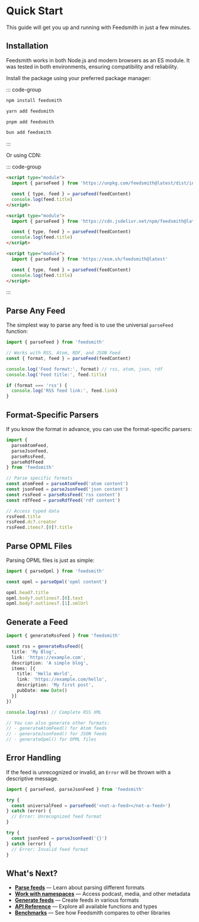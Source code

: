 # Quick Start

This guide will get you up and running with Feedsmith in just a few minutes.


## Installation

Feedsmith works in both Node.js and modern browsers as an ES module. It was tested in both environments, ensuring compatibility and reliability.

Install the package using your preferred package manager:

::: code-group

```bash [npm]
npm install feedsmith
```

```bash [yarn]
yarn add feedsmith
```

```bash [pnpm]
pnpm add feedsmith
```

```bash [bun]
bun add feedsmith
```

:::

Or using CDN:

::: code-group

```html [unpkg]
<script type="module">
  import { parseFeed } from 'https://unpkg.com/feedsmith@latest/dist/index.js'

  const { type, feed } = parseFeed(feedContent)
  console.log(feed.title)
</script>
```

```html [jsDelivr]
<script type="module">
  import { parseFeed } from 'https://cdn.jsdelivr.net/npm/feedsmith@latest/dist/index.js'

  const { type, feed } = parseFeed(feedContent)
  console.log(feed.title)
</script>
```

```html [esm.sh]
<script type="module">
  import { parseFeed } from 'https://esm.sh/feedsmith@latest'

  const { type, feed } = parseFeed(feedContent)
  console.log(feed.title)
</script>
```

:::

## Parse Any Feed

The simplest way to parse any feed is to use the universal `parseFeed` function:

```typescript
import { parseFeed } from 'feedsmith'

// Works with RSS, Atom, RDF, and JSON Feed
const { format, feed } = parseFeed(feedContent)

console.log('Feed format:', format) // rss, atom, json, rdf
console.log('Feed title:', feed.title)

if (format === 'rss') {
  console.log('RSS feed link:', feed.link)
}
```

## Format-Specific Parsers

If you know the format in advance, you can use the format-specific parsers:

```typescript
import {
  parseAtomFeed,
  parseJsonFeed,
  parseRssFeed,
  parseRdfFeed
} from 'feedsmith'

// Parse specific formats
const atomFeed = parseAtomFeed('atom content')
const jsonFeed = parseJsonFeed('json content')
const rssFeed = parseRssFeed('rss content')
const rdfFeed = parseRdfFeed('rdf content')

// Access typed data
rssFeed.title
rssFeed.dc?.creator
rssFeed.items?.[0]?.title
```

## Parse OPML Files

Parsing OPML files is just as simple:

```typescript
import { parseOpml } from 'feedsmith'

const opml = parseOpml('opml content')

opml.head?.title
opml.body?.outlines?.[0].text
opml.body?.outlines?.[1].xmlUrl
```

## Generate a Feed

```typescript
import { generateRssFeed } from 'feedsmith'

const rss = generateRssFeed({
  title: 'My Blog',
  link: 'https://example.com',
  description: 'A simple blog',
  items: [{
    title: 'Hello World',
    link: 'https://example.com/hello',
    description: 'My first post',
    pubDate: new Date()
  }]
})

console.log(rss) // Complete RSS XML

// You can also generate other formats:
// - generateAtomFeed() for Atom feeds
// - generateJsonFeed() for JSON feeds
// - generateOpml() for OPML files
```

## Error Handling

If the feed is unrecognized or invalid, an `Error` will be thrown with a descriptive message.

```typescript
import { parseFeed, parseJsonFeed } from 'feedsmith'

try {
  const universalFeed = parseFeed('<not-a-feed></not-a-feed>')
} catch (error) {
  // Error: Unrecognized feed format
}

try {
  const jsonFeed = parseJsonFeed('{}')
} catch (error) {
  // Error: Invalid feed format
}
```

## What's Next?

- **[Parse feeds](/parsing/)** — Learn about parsing different formats
- **[Work with namespaces](/parsing/namespaces)** — Access podcast, media, and other metadata
- **[Generate feeds](/generating/)** — Create feeds in various formats
- **[API Reference](/reference/functions)** — Explore all available functions and types
- **[Benchmarks](/benchmarks)** — See how Feedsmith compares to other libraries
